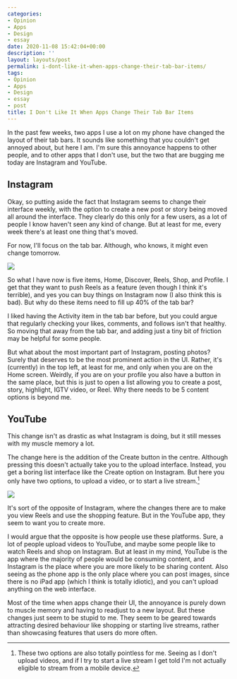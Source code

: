 ```yaml
---
categories:
- Opinion
- Apps
- Design
- essay
date: 2020-11-08 15:42:04+00:00
description: ''
layout: layouts/post
permalink: i-dont-like-it-when-apps-change-their-tab-bar-items/
tags:
- Opinion
- Apps
- Design
- essay
- post
title: I Don't Like It When Apps Change Their Tab Bar Items
---
```


In the past few weeks, two apps I use a lot on my phone have changed the layout of their tab bars. It sounds like something that you couldn't get annoyed about, but here I am. I'm sure this annoyance happens to other people, and to other apps that I don't use, but the two that are bugging me today are Instagram and YouTube.

## Instagram
Okay, so putting aside the fact that Instagram seems to change their interface weekly, with the option to create a new post or story being moved all around the interface. They clearly do this only for a few users, as a lot of people I know haven't seen any kind of change. But at least for me, every week there's at least one thing that's moved.

For now, I'll focus on the tab bar. Although, who knows, it might even change tomorrow.

![](https://chrishannah.me/images/size/w1000/2020/11/IMG_0635.PNG)

So what I have now is five items, Home, Discover, Reels, Shop, and Profile. I get that they want to push Reels as a feature (even though I think it's terrible), and yes you can buy things on Instagram now (I also think this is bad). But why do these items need to fill up 40% of the tab bar?

I liked having the Activity item in the tab bar before, but you could argue that regularly checking your likes, comments, and follows isn't that healthy. So moving that away from the tab bar, and adding just a tiny bit of friction may be helpful for some people.

But what about the most important part of Instagram, posting photos? Surely that deserves to be the most prominent action in the UI. Rather, it's (currently) in the top left, at least for me, and only when you are on the Home screen. Weirdly, if you are on your profile you also have a button in the same place, but this is just to open a list allowing you to create a post, story, highlight, IGTV video, or Reel. Why there needs to be 5 content options is beyond me.

## YouTube

This change isn't as drastic as what Instagram is doing, but it still messes with my muscle memory a lot.

The change here is the addition of the Create button in the centre. Although pressing this doesn't actually take you to the upload interface. Instead, you get a boring list interface like the Create option on Instagram. But here you only have two options, to upload a video, or to start a live stream.[^1]

![](https://chrishannah.me/images/size/w1000/2020/11/IMG_0636.PNG)

It's sort of the opposite of Instagram, where the changes there are to make you view Reels and use the shopping feature. But in the YouTube app, they seem to want you to create more.

I would argue that the opposite is how people use these platforms. Sure, a lot of people upload videos to YouTube, and maybe some people like to watch Reels and shop on Instagram. But at least in my mind, YouTube is the app where the majority of people would be consuming content, and Instagram is the place where you are more likely to be sharing content. Also seeing as the phone app is the only place where you can post images, since there is no iPad app (which I think is totally idiotic), and you can't upload anything on the web interface.

Most of the time when apps change their UI, the annoyance is purely down to muscle memory and having to readjust to a new layout. But these changes just seem to be stupid to me. They seem to be geared towards attracting desired behaviour like shopping or starting live streams, rather than showcasing features that users do more often.

[^1]: These two options are also totally pointless for me. Seeing as I don't upload videos, and if I try to start a live stream I get told I'm not actually eligible to stream from a mobile device.
